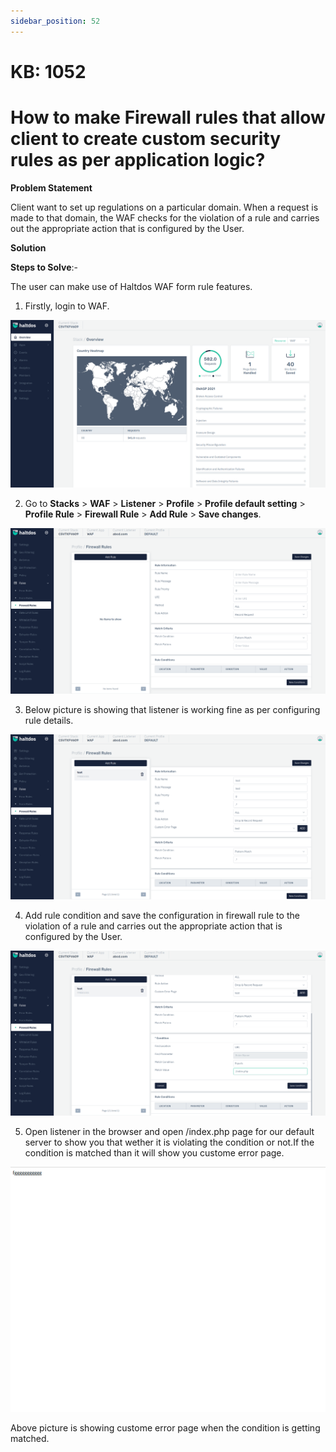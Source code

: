 ```yaml
---
sidebar_position: 52
---
```


# KB: 1052

# How to make Firewall rules that allow client to create custom security rules as per application logic?

**Problem Statement**

Client want to set up regulations on a particular domain. When a request is made to that domain, the WAF checks for the violation of a rule and carries out the appropriate action that is configured by the User.

**Solution**

**Steps to Solve**:-

The user can make use of Haltdos WAF form rule features.

1. Firstly, login to WAF.

![kb-1052](/img/waf/kb/v2/overview_kb_1052_1.png)

2. Go to **Stacks** > **WAF** > **Listener** > **Profile** > **Profile default setting** > **Profile Rule** > **Firewall Rule** > **Add Rule** > **Save changes**.

![kb-1052](/img/waf/kb/v2/firewall_rule_kb_1052_2.png)

3. Below picture is showing that listener is working fine as per configuring rule details.

![kb-1052](/img/waf/kb/v2/firewall_rule_kb_1052_3.png)

4. Add rule condition and save the configuration in firewall rule to the violation of a rule and carries out the appropriate action that is configured by the User.

![kb-1052](/img/waf/kb/v2/firewall_rule_kb_1052_4.png)

5. Open listener in the browser and open /index.php page for our default server to show you that wether it is violating the condition or not.If the condition is matched than it will show you custome error page.

![kb-1052](/img/waf/tutorials/fggg.png)

Above picture is showing custome error page when the condition is getting matched.